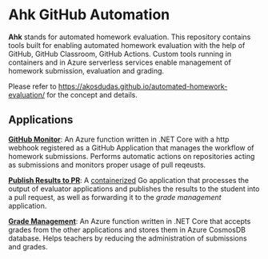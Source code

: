 # Ahk GitHub Automation

**Ahk** stands for automated homework evaluation. This repository contains tools built for enabling automated homework evaluation with the help of GitHub, GitHub Classroom, GitHub Actions. Custom tools running in containers and in Azure serverless services enable management of homework submission, evaluation and grading.

Please refer to <https://akosdudas.github.io/automated-homework-evaluation/> for the concept and details.

## Applications

**[GitHub Monitor](./github-monitor)**: An Azure function written in .NET Core with a http webhook registered as a GitHub Application that manages the workflow of homework submissions. Performs automatic actions on repositories acting as submissions and monitors proper usage of pull reqeusts.

**[Publish Results to PR](./publish-results-pr)**: A [containerized](https://github.com/users/akosdudas/packages/container/package/ahk-publish-results-pr) Go application that processes the output of evaluator applications and publishes the results to the student into a pull request, as well as forwarding it to the _grade management_ application.

**[Grade Management](./grade-management)**: An Azure function written in .NET Core that accepts grades from the other applications and stores them in Azure CosmosDB database. Helps teachers by reducing the administration of submissions and grades.
